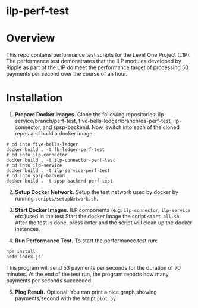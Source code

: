 # ilp-perf-test

# Overview

This repo contains performance test scripts for the Level One Project (L1P). The performance test demonstrates that the ILP modules developed by Ripple as part of the L1P do meet the performance target of processing 50 payments per second over the course of an hour.

# Installation

1. **Prepare Docker Images.** Clone the following repositories: ilp-service/branch/perf-test, five-bells-ledger/branch/da-perf-test, ilp-connector, and spsp-backend. Now, switch into each of the cloned repos and build a docker image:
```
# cd into five-bells-ledger
docker build . -t fb-ledger-perf-test
# cd into ilp-connector
docker build . -t ilp-connector-perf-test
# cd into ilp-service
docker build . -t ilp-service-perf-test
# cd into spsp-backend
docker build . -t spsp-backend-perf-test
```

2. **Setup Docker Network.** Setup the test network used by docker by running `scripts/setupNetwork.sh`.

3. **Start Docker Images.** ILP components (e.g. `ilp-connector`, `ilp-service` etc.)used in the test Start the docker image the script `start-all.sh`. After the test is done, press enter and the script will clean up the docker instances.

4. **Run Performance Test.** To start the performance test run:

```
npm install
node index.js
```

This program will send 53 payments per seconds for the duration of 70 minutes. At the end of the test run, the program reports how many payments per seconds succeeded.

5. **Plog Result.** Optional. You can print a nice graph showing payments/second with the script `plot.py`